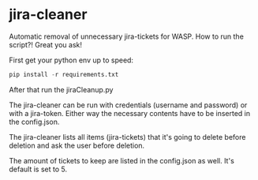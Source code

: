 # jira-cleaner
Automatic removal of unnecessary jira-tickets for WASP. How to run the script?! Great you ask!

First get your python env up to speed:
```Python Python
pip install -r requirements.txt
```

After that run the jiraCleanup.py

The jira-cleaner can be run with credentials (username and password) or with a jira-token. Either way the necessary contents have to be inserted in the config.json.

The jira-cleaner lists all items (jira-tickets) that it's going to delete before deletion and ask the user before deletion.

The amount of tickets to keep are listed in the config.json as well. It's default is set to 5.
